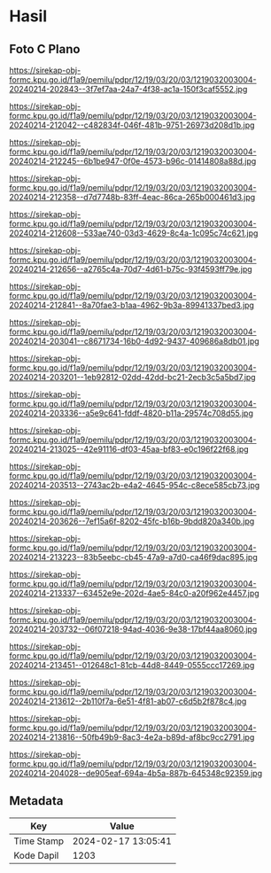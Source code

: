 # Hasil

## Foto C Plano

https://sirekap-obj-formc.kpu.go.id/f1a9/pemilu/pdpr/12/19/03/20/03/1219032003004-20240214-202843--3f7ef7aa-24a7-4f38-ac1a-150f3caf5552.jpg

https://sirekap-obj-formc.kpu.go.id/f1a9/pemilu/pdpr/12/19/03/20/03/1219032003004-20240214-212042--c482834f-046f-481b-9751-26973d208d1b.jpg

https://sirekap-obj-formc.kpu.go.id/f1a9/pemilu/pdpr/12/19/03/20/03/1219032003004-20240214-212245--6b1be947-0f0e-4573-b96c-01414808a88d.jpg

https://sirekap-obj-formc.kpu.go.id/f1a9/pemilu/pdpr/12/19/03/20/03/1219032003004-20240214-212358--d7d7748b-83ff-4eac-86ca-265b000461d3.jpg

https://sirekap-obj-formc.kpu.go.id/f1a9/pemilu/pdpr/12/19/03/20/03/1219032003004-20240214-212608--533ae740-03d3-4629-8c4a-1c095c74c621.jpg

https://sirekap-obj-formc.kpu.go.id/f1a9/pemilu/pdpr/12/19/03/20/03/1219032003004-20240214-212656--a2765c4a-70d7-4d61-b75c-93f4593ff79e.jpg

https://sirekap-obj-formc.kpu.go.id/f1a9/pemilu/pdpr/12/19/03/20/03/1219032003004-20240214-212841--8a70fae3-b1aa-4962-9b3a-89941337bed3.jpg

https://sirekap-obj-formc.kpu.go.id/f1a9/pemilu/pdpr/12/19/03/20/03/1219032003004-20240214-203041--c8671734-16b0-4d92-9437-409686a8db01.jpg

https://sirekap-obj-formc.kpu.go.id/f1a9/pemilu/pdpr/12/19/03/20/03/1219032003004-20240214-203201--1eb92812-02dd-42dd-bc21-2ecb3c5a5bd7.jpg

https://sirekap-obj-formc.kpu.go.id/f1a9/pemilu/pdpr/12/19/03/20/03/1219032003004-20240214-203336--a5e9c641-fddf-4820-b11a-29574c708d55.jpg

https://sirekap-obj-formc.kpu.go.id/f1a9/pemilu/pdpr/12/19/03/20/03/1219032003004-20240214-213025--42e91116-df03-45aa-bf83-e0c196f22f68.jpg

https://sirekap-obj-formc.kpu.go.id/f1a9/pemilu/pdpr/12/19/03/20/03/1219032003004-20240214-203513--2743ac2b-e4a2-4645-954c-c8ece585cb73.jpg

https://sirekap-obj-formc.kpu.go.id/f1a9/pemilu/pdpr/12/19/03/20/03/1219032003004-20240214-203626--7ef15a6f-8202-45fc-b16b-9bdd820a340b.jpg

https://sirekap-obj-formc.kpu.go.id/f1a9/pemilu/pdpr/12/19/03/20/03/1219032003004-20240214-213223--83b5eebc-cb45-47a9-a7d0-ca46f9dac895.jpg

https://sirekap-obj-formc.kpu.go.id/f1a9/pemilu/pdpr/12/19/03/20/03/1219032003004-20240214-213337--63452e9e-202d-4ae5-84c0-a20f962e4457.jpg

https://sirekap-obj-formc.kpu.go.id/f1a9/pemilu/pdpr/12/19/03/20/03/1219032003004-20240214-203732--06f07218-94ad-4036-9e38-17bf44aa8060.jpg

https://sirekap-obj-formc.kpu.go.id/f1a9/pemilu/pdpr/12/19/03/20/03/1219032003004-20240214-213451--012648c1-81cb-44d8-8449-0555ccc17269.jpg

https://sirekap-obj-formc.kpu.go.id/f1a9/pemilu/pdpr/12/19/03/20/03/1219032003004-20240214-213612--2b110f7a-6e51-4f81-ab07-c6d5b2f878c4.jpg

https://sirekap-obj-formc.kpu.go.id/f1a9/pemilu/pdpr/12/19/03/20/03/1219032003004-20240214-213816--50fb49b9-8ac3-4e2a-b89d-af8bc9cc2791.jpg

https://sirekap-obj-formc.kpu.go.id/f1a9/pemilu/pdpr/12/19/03/20/03/1219032003004-20240214-204028--de905eaf-694a-4b5a-887b-645348c92359.jpg


## Metadata

| Key        | Value               |
| ---------- | ------------------- |
| Time Stamp | 2024-02-17 13:05:41 |
| Kode Dapil | 1203                |



